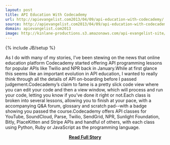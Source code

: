 ```yaml
---
layout: post
title: API Education With Codecademy
url: http://apievangelist.com2013/04/09/api-education-with-codecademy/
source: http://apievangelist.com2013/04/09/api-education-with-codecademy/
domain: apievangelist.com2013
image: http://kinlane-productions.s3.amazonaws.com/api-evangelist-site/blog/codecademy-logo.png
---
```

{% include JB/setup %}<p>As I do with many of my stories, I’ve been stewing on the news that online education platform Codecademy started offering API programming lessons for popular APIs like Twilio and NPR back in January.While at first glance this seems like an important evolution in API education, I wanted to really think through all the details of API on-boarding before I passed judgement.Codecademy’s claim to fame is a pretty slick code view where you can edit your code and then a view window, which will process and run your code, letting you know if you’ve done it right or not.Each class is broken into several lessons, allowing you to finish at your pace, with a accompanying Q&amp;A forum, glossary and scratch pad--with a badge showing you passed the course.Codecademy offers API classes for YouTube, SoundCloud, Parse, Twilio, SendGrid, NPR, Sunlight Foundation, Bitly, PlaceKitten and Stripe APIs and handful of others, with each class using Python, Ruby or JavaScript as the programming language.</p>
<center><p><a href="http://apievangelist.com2013/04/09/api-education-with-codecademy/" style='padding:25px; font-sze:18px; font-weight: bold;'>Read Full Story</a></p></center>
